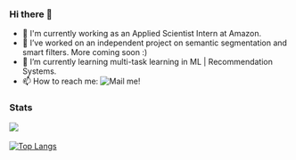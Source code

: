 ### Hi there 👋

- 💼 I'm currently working as an Applied Scientist Intern at Amazon.
- 🔭 I’ve worked on an independent project on semantic segmentation and smart filters. More coming soon :)
- 🌱 I’m currently learning multi-task learning in ML | Recommendation Systems.
- 📫 How to reach me: ![Mail me!](mailto://tkaran.iitd@gmail.com)

<!--
**karan469/karan469** is a ✨ _special_ ✨ repository because its `README.md` (this file) appears on your GitHub profile.

Here are some ideas to get you started:

- 🔭 I’m currently working on an independent project on semantic segmentation and smart filters. More coming soon :)
- 🌱 I’m currently learning multi-task learning in ML.
- 👯 I’m looking to collaborate on ...
- 🤔 I’m looking for help with ...
- 💬 Ask me about ...
- 📫 How to reach me: ![mail me!](mailto://tkaran.iitd@gmail.com)
- 😄 Pronouns: ...
- ⚡ Fun fact:
-->
### Stats
<img align="left" src="https://github-readme-stats.codestackr.vercel.app/api?username=karan469&show_icons=true&hide_border=true" /> <br><br>
[![Top Langs](https://github-readme-stats.vercel.app/api/top-langs/?username=karan469)](https://github.com/karan469)

